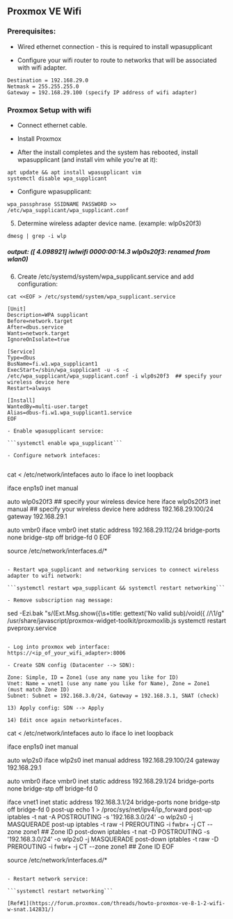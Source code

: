 ## Proxmox VE Wifi

### Prerequisites:

- Wired ethernet connection - this is required to install wpasupplicant

- Configure your wifi router to route to networks that will be associated with wifi adapter.

```
Destination = 192.168.29.0
Netmask = 255.255.255.0
Gateway = 192.168.29.100 (specify IP address of wifi adapter)
```

### Proxmox Setup with wifi

- Connect ethernet cable.

- Install Proxmox

- After the install completes and the system has rebooted, install wpasupplicant (and install vim while you're at it):

```
apt update && apt install wpasupplicant vim
systemctl disable wpa_supplicant
```

- Configure wpasupplicant:

```
wpa_passphrase SSIDNAME PASSWORD >> /etc/wpa_supplicant/wpa_supplicant.conf
```

5) Determine wireless adapter device name. (example: wlp0s20f3)

```
dmesg | grep -i wlp
```

##### output: ([    4.098921] iwlwifi 0000:00:14.3 wlp0s20f3: renamed from wlan0)

6) Create /etc/systemd/system/wpa_supplicant.service and add configuration:


```
cat <<EOF > /etc/systemd/system/wpa_supplicant.service

[Unit]
Description=WPA supplicant
Before=network.target
After=dbus.service
Wants=network.target
IgnoreOnIsolate=true
 
[Service]
Type=dbus
BusName=fi.w1.wpa_supplicant1
ExecStart=/sbin/wpa_supplicant -u -s -c /etc/wpa_supplicant/wpa_supplicant.conf -i wlp0s20f3  ## specify your wireless device here
Restart=always
 
[Install]
WantedBy=multi-user.target
Alias=dbus-fi.w1.wpa_supplicant1.service
EOF

- Enable wpasupplicant service:

```systemctl enable wpa_supplicant```

- Configure network intefaces:


```
cat <<EOF > /etc/network/intefaces
auto lo
iface lo inet loopback

iface enp1s0 inet manual

auto wlp0s20f3  		## specify your wireless device here
iface wlp0s20f3 inet manual	## specify your wireless device here
    address 192.168.29.100/24
    gateway 192.168.29.1

auto vmbr0
iface vmbr0 inet static
    address 192.168.29.112/24
    bridge-ports none
    bridge-stp off
    bridge-fd 0
EOF

source /etc/network/interfaces.d/*
```

- Restart wpa_supplicant and networking services to connect wireless adapter to wifi network:

```systemctl restart wpa_supplicant && systemctl restart networking```

- Remove subscription nag message:

```
sed -Ezi.bak "s/(Ext.Msg.show\(\{\s+title: gettext\('No valid sub)/void\(\{ \/\/\1/g" /usr/share/javascript/proxmox-widget-toolkit/proxmoxlib.js 
systemctl restart pveproxy.service
```

- Log into proxmox web interface: https://<ip_of_your_wifi_adapter>:8006

- Create SDN config (Datacenter --> SDN):

Zone: Simple, ID = Zone1 (use any name you like for ID)
Vnet: Name = vnet1 (use any name you like for Name), Zone = Zone1 (must match Zone ID)
Subnet: Subnet = 192.168.3.0/24, Gateway = 192.168.3.1, SNAT (check)

13) Apply config: SDN --> Apply

14) Edit once again networkintefaces.

```
cat <<EOF > /etc/network/intefaces
auto lo
iface lo inet loopback

iface enp1s0 inet manual

auto wlp2s0
iface wlp2s0 inet manual
               address 192.168.29.100/24
               gateway 192.168.29.1

auto vmbr0
iface vmbr0 inet static
               address 192.168.29.1/24
               bridge-ports none
               bridge-stp off
               bridge-fd 0

iface vnet1 inet static
               address 192.168.3.1/24
               bridge-ports none
               bridge-stp off
               bridge-fd 0
               post-up echo 1 > /proc/sys/net/ipv4/ip_forward
               post-up iptables -t nat -A POSTROUTING -s '192.168.3.0/24' -o wlp2s0 -j MASQUERADE
               post-up iptables -t raw -I PREROUTING -i fwbr+ -j CT --zone zone1  ## Zone ID
               post-down iptables -t nat -D POSTROUTING -s '192.168.3.0/24' -o wlp2s0 -j MASQUERADE
               post-down iptables -t raw -D PREROUTING -i fwbr+ -j CT --zone zone1  ## Zone ID
EOF

source /etc/network/interfaces.d/*
```

- Restart network service:

```systemctl restart networking```

[Ref#1](https://forum.proxmox.com/threads/howto-proxmox-ve-8-1-2-wifi-w-snat.142831/)
